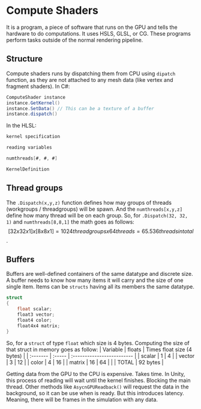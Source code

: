 # Compute Shaders
It is a program, a piece of software that runs on the GPU and tells the hardware to do computations. It uses HSLS, GLSL, or CG. These programs perform tasks outside of the normal rendering pipeline.

## Structure
Compute shaders runs by dispatching them from CPU using `dipatch` function, as they are not attached to any mesh data (like vertex and fragment shaders).
In C#:
```C#
ComputeShader instance
instance.GetKernel()
instance.SetData() // This can be a texture of a buffer
instance.dispatch()
```

In the HLSL:
``` C 
kernel specification

reading variables

numthreads[#, #, #]

KernelDefinition
```

## Thread groups
The `.Dispatch(x,y,z)` function defines how may groups of threads (workgroups / threadgroups) will be spawn. And the `numthreads[x,y,z]` define how many thread will be on each group. So, for `.Dispatch(32, 32, 1)` and `numthreads[8,8,1]` the math goes as follows:
$$[32 x 32 x 1] x [8 x 8 x 1] = 1024 threadgroups x 64 threads = 65.536 threads in total$$.

## Buffers
Buffers are well-defined containers of the same datatype and discrete size. A buffer needs to know how many items it will carry and the size of one single item. Items can be `structs` having all its members the same datatype.

```C
struct
{
    float scalar;
    float3 vector;
    float4 color;
    float4x4 matrix;
}
```

So, for a `struct` of type `float` which size is 4 bytes. Computing the size of that struct in memory goes as follow:
| Variable | floats | Times float size (4 bytes) |
| :------- | :----- | :------------------------- |
| scalar   | 1      | 4    |
| vector   | 3      | 12   |
| color    | 4      | 16   |
| matrix   | 16     | 64   |
|          | TOTAL  | 92 bytes   |

Getting data from the GPU to the CPU is expensive. Takes time. In Unity, this process of reading will wait until the kernel finishes. Blocking the main thread. Other methods like `AsycnGPUReadback()` will request the data in the background, so it can be use when is ready. But this introduces latency. Meaning, there will be frames in the simulation with any data.